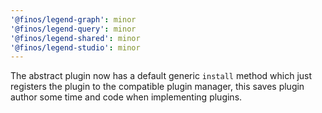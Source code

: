```yaml
---
'@finos/legend-graph': minor
'@finos/legend-query': minor
'@finos/legend-shared': minor
'@finos/legend-studio': minor
---
```


The abstract plugin now has a default generic `install` method which just registers the plugin to the compatible plugin manager, this saves plugin author some time and code when implementing plugins.
